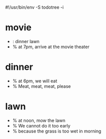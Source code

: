 #!/usr/bin/env -S todotree -i

# movie
- : dinner lawn
- % at 7pm, arrive at the movie theater

# dinner
- % at 6pm, we will eat
- % Meat, meat, meat, please

# lawn
- % at noon, mow the lawn
- % We cannot do it too early
- % because the grass is too wet in morning


